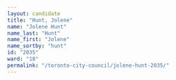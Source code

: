 ```yaml
---
layout: candidate
title: "Hunt, Jolene"
name: "Jolene Hunt"
name_last: "Hunt"
name_first: "Jolene"
name_sortby: "hunt"
id: "2035"
ward: "18"
permalink: "/toronto-city-council/jolene-hunt-2035/"
---
```

